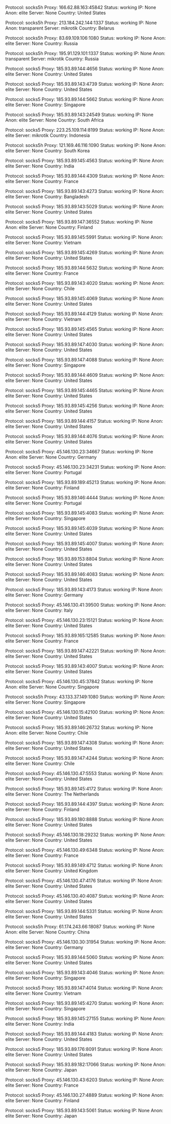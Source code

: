 Protocol: socks5h
Proxy: 166.62.88.163:45842
Status: working
IP: None
Anon: elite
Server: None
Country: United States

Protocol: socks5h
Proxy: 213.184.242.144:1337
Status: working
IP: None
Anon: transparent
Server: mikrotik
Country: Belarus

Protocol: socks5h
Proxy: 83.69.109.106:1080
Status: working
IP: None
Anon: elite
Server: None
Country: Russia

Protocol: socks5h
Proxy: 195.91.129.101:1337
Status: working
IP: None
Anon: transparent
Server: mikrotik
Country: Russia

Protocol: socks5
Proxy: 185.93.89.144:4656
Status: working
IP: None
Anon: elite
Server: None
Country: United States

Protocol: socks5
Proxy: 185.93.89.143:4739
Status: working
IP: None
Anon: elite
Server: None
Country: United States

Protocol: socks5
Proxy: 185.93.89.144:5662
Status: working
IP: None
Anon: elite
Server: None
Country: Singapore

Protocol: socks5
Proxy: 185.93.89.143:24549
Status: working
IP: None
Anon: elite
Server: None
Country: South Africa

Protocol: socks5
Proxy: 223.25.109.114:8199
Status: working
IP: None
Anon: elite
Server: mikrotik
Country: Indonesia

Protocol: socks5h
Proxy: 121.169.46.116:1090
Status: working
IP: None
Anon: elite
Server: None
Country: South Korea

Protocol: socks5
Proxy: 185.93.89.145:4563
Status: working
IP: None
Anon: elite
Server: None
Country: India

Protocol: socks5
Proxy: 185.93.89.144:4309
Status: working
IP: None
Anon: elite
Server: None
Country: France

Protocol: socks5
Proxy: 185.93.89.143:4273
Status: working
IP: None
Anon: elite
Server: None
Country: Bangladesh

Protocol: socks5
Proxy: 185.93.89.143:5029
Status: working
IP: None
Anon: elite
Server: None
Country: United States

Protocol: socks5
Proxy: 185.93.89.147:36552
Status: working
IP: None
Anon: elite
Server: None
Country: Finland

Protocol: socks5
Proxy: 185.93.89.145:5991
Status: working
IP: None
Anon: elite
Server: None
Country: Vietnam

Protocol: socks5
Proxy: 185.93.89.145:4269
Status: working
IP: None
Anon: elite
Server: None
Country: United States

Protocol: socks5
Proxy: 185.93.89.144:5632
Status: working
IP: None
Anon: elite
Server: None
Country: France

Protocol: socks5
Proxy: 185.93.89.143:4020
Status: working
IP: None
Anon: elite
Server: None
Country: Chile

Protocol: socks5
Proxy: 185.93.89.145:4069
Status: working
IP: None
Anon: elite
Server: None
Country: United States

Protocol: socks5
Proxy: 185.93.89.144:4129
Status: working
IP: None
Anon: elite
Server: None
Country: Vietnam

Protocol: socks5
Proxy: 185.93.89.145:4565
Status: working
IP: None
Anon: elite
Server: None
Country: United States

Protocol: socks5
Proxy: 185.93.89.147:4030
Status: working
IP: None
Anon: elite
Server: None
Country: United States

Protocol: socks5
Proxy: 185.93.89.147:4088
Status: working
IP: None
Anon: elite
Server: None
Country: Singapore

Protocol: socks5
Proxy: 185.93.89.144:4609
Status: working
IP: None
Anon: elite
Server: None
Country: United States

Protocol: socks5
Proxy: 185.93.89.145:4465
Status: working
IP: None
Anon: elite
Server: None
Country: United States

Protocol: socks5
Proxy: 185.93.89.145:4256
Status: working
IP: None
Anon: elite
Server: None
Country: United States

Protocol: socks5
Proxy: 185.93.89.144:4157
Status: working
IP: None
Anon: elite
Server: None
Country: United States

Protocol: socks5
Proxy: 185.93.89.144:4076
Status: working
IP: None
Anon: elite
Server: None
Country: United States

Protocol: socks5
Proxy: 45.146.130.23:34667
Status: working
IP: None
Anon: elite
Server: None
Country: Germany

Protocol: socks5
Proxy: 45.146.130.23:34231
Status: working
IP: None
Anon: elite
Server: None
Country: Portugal

Protocol: socks5
Proxy: 185.93.89.189:45213
Status: working
IP: None
Anon: elite
Server: None
Country: Finland

Protocol: socks5
Proxy: 185.93.89.146:4444
Status: working
IP: None
Anon: elite
Server: None
Country: Portugal

Protocol: socks5
Proxy: 185.93.89.145:4083
Status: working
IP: None
Anon: elite
Server: None
Country: Singapore

Protocol: socks5
Proxy: 185.93.89.145:4039
Status: working
IP: None
Anon: elite
Server: None
Country: United States

Protocol: socks5
Proxy: 185.93.89.145:4007
Status: working
IP: None
Anon: elite
Server: None
Country: United States

Protocol: socks5
Proxy: 185.93.89.153:8804
Status: working
IP: None
Anon: elite
Server: None
Country: United States

Protocol: socks5
Proxy: 185.93.89.146:4083
Status: working
IP: None
Anon: elite
Server: None
Country: United States

Protocol: socks5
Proxy: 185.93.89.143:4173
Status: working
IP: None
Anon: elite
Server: None
Country: Germany

Protocol: socks5
Proxy: 45.146.130.41:39500
Status: working
IP: None
Anon: elite
Server: None
Country: Italy

Protocol: socks5
Proxy: 45.146.130.23:15121
Status: working
IP: None
Anon: elite
Server: None
Country: United States

Protocol: socks5
Proxy: 185.93.89.165:12585
Status: working
IP: None
Anon: elite
Server: None
Country: France

Protocol: socks5
Proxy: 185.93.89.147:42221
Status: working
IP: None
Anon: elite
Server: None
Country: United States

Protocol: socks5
Proxy: 185.93.89.143:4007
Status: working
IP: None
Anon: elite
Server: None
Country: United States

Protocol: socks5
Proxy: 45.146.130.45:37842
Status: working
IP: None
Anon: elite
Server: None
Country: Singapore

Protocol: socks5h
Proxy: 43.133.37.149:1080
Status: working
IP: None
Anon: elite
Server: None
Country: Singapore

Protocol: socks5
Proxy: 45.146.130.15:42100
Status: working
IP: None
Anon: elite
Server: None
Country: United States

Protocol: socks5
Proxy: 185.93.89.146:26732
Status: working
IP: None
Anon: elite
Server: None
Country: Chile

Protocol: socks5
Proxy: 185.93.89.147:4308
Status: working
IP: None
Anon: elite
Server: None
Country: United States

Protocol: socks5
Proxy: 185.93.89.147:4244
Status: working
IP: None
Anon: elite
Server: None
Country: Chile

Protocol: socks5
Proxy: 45.146.130.47:5553
Status: working
IP: None
Anon: elite
Server: None
Country: United States

Protocol: socks5
Proxy: 185.93.89.145:4172
Status: working
IP: None
Anon: elite
Server: None
Country: The Netherlands

Protocol: socks5
Proxy: 185.93.89.144:4397
Status: working
IP: None
Anon: elite
Server: None
Country: Finland

Protocol: socks5
Proxy: 185.93.89.180:8888
Status: working
IP: None
Anon: elite
Server: None
Country: United States

Protocol: socks5
Proxy: 45.146.130.18:29232
Status: working
IP: None
Anon: elite
Server: None
Country: United States

Protocol: socks5
Proxy: 45.146.130.49:6348
Status: working
IP: None
Anon: elite
Server: None
Country: France

Protocol: socks5
Proxy: 185.93.89.149:4712
Status: working
IP: None
Anon: elite
Server: None
Country: United Kingdom

Protocol: socks5
Proxy: 45.146.130.47:4176
Status: working
IP: None
Anon: elite
Server: None
Country: United States

Protocol: socks5
Proxy: 45.146.130.40:4087
Status: working
IP: None
Anon: elite
Server: None
Country: United States

Protocol: socks5
Proxy: 185.93.89.144:5331
Status: working
IP: None
Anon: elite
Server: None
Country: United States

Protocol: socks5h
Proxy: 61.174.243.66:18087
Status: working
IP: None
Anon: elite
Server: None
Country: China

Protocol: socks5
Proxy: 45.146.130.30:31954
Status: working
IP: None
Anon: elite
Server: None
Country: Germany

Protocol: socks5
Proxy: 185.93.89.144:5060
Status: working
IP: None
Anon: elite
Server: None
Country: United States

Protocol: socks5
Proxy: 185.93.89.143:4046
Status: working
IP: None
Anon: elite
Server: None
Country: Singapore

Protocol: socks5
Proxy: 185.93.89.147:4014
Status: working
IP: None
Anon: elite
Server: None
Country: Vietnam

Protocol: socks5
Proxy: 185.93.89.145:4270
Status: working
IP: None
Anon: elite
Server: None
Country: Singapore

Protocol: socks5
Proxy: 185.93.89.145:27155
Status: working
IP: None
Anon: elite
Server: None
Country: India

Protocol: socks5
Proxy: 185.93.89.144:4183
Status: working
IP: None
Anon: elite
Server: None
Country: United States

Protocol: socks5
Proxy: 185.93.89.176:8091
Status: working
IP: None
Anon: elite
Server: None
Country: United States

Protocol: socks5
Proxy: 185.93.89.182:17066
Status: working
IP: None
Anon: elite
Server: None
Country: Japan

Protocol: socks5
Proxy: 45.146.130.43:6203
Status: working
IP: None
Anon: elite
Server: None
Country: France

Protocol: socks5
Proxy: 45.146.130.27:4889
Status: working
IP: None
Anon: elite
Server: None
Country: Finland

Protocol: socks5
Proxy: 185.93.89.143:5061
Status: working
IP: None
Anon: elite
Server: None
Country: Japan

